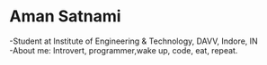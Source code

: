 <h1> Aman Satnami</h1>

-Student at Institute of Engineering & Technology, DAVV, Indore, IN<br>
-About me: Introvert, programmer,wake up, code, eat, repeat.
